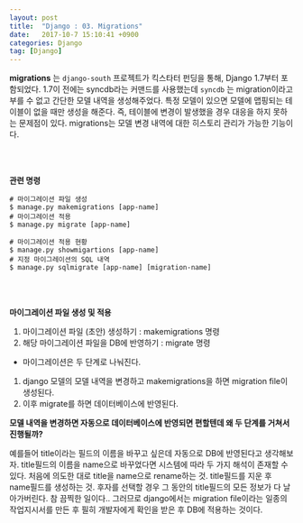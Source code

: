 ```yaml
---
layout: post
title:  "Django : 03. Migrations"
date:   2017-10-7 15:10:41 +0900
categories: Django
tag: [Django]
---
```


**migrations** 는 `django-south` 프로젝트가 킥스타터 펀딩을 통해, Django 1.7부터 포함되었다. 1.7이 전에는 syncdb라는 커맨드를 사용했는데 `syncdb` 는 migration이라고 부를 수 없고 간단한 모델 내역을 생성해주었다. 특정 모델이 있으면 모델에 맵핑되는 테이블이 없을 때만 생성을 해준다. 즉, 테이블에 변경이 발생했을 경우 대응을 하지 못하는 문제점이 있다. migrations는 모델 변경 내역에 대한 히스토리 관리가 가능한 기능이다.

<br><br>

**관련 명령**

```shell
# 마이그레이션 파일 생성
$ manage.py makemigrations [app-name] 	
# 마이그레이션 적용
$ manage.py migrate [app-name]			

# 마이그레이션 적용 현황
$ manage.py showmigartions [app-name]
# 지정 마이그레이션의 SQL 내역
$ manage.py sqlmigrate [app-name] [migration-name]
```

<br><br>

**마이그레이션 파일 생성 및 적용**

1. 마이그레이션 파일 (초안) 생성하기 : makemigrations 명령
2. 해당 마이그레이션 파일을 DB에 반영하기 : migrate 명령

- 마이그레이션은 두 단계로 나눠진다.

1. django 모델의 모델 내역을 변경하고 makemigrations을 하면 migration file이 생성된다.
2. 이후 migrate를 하면 데이터베이스에 반영된다.

**모델 내역을 변경하면 자동으로 데이터베이스에 반영되면 편할텐데 왜 두 단계를 거쳐서 진행될까?**


예를들어 title이라는 필드의 이름을 바꾸고 싶은데 자동으로 DB에 반영된다고 생각해보자. title필드의 이름을 name으로 바꾸었다면 시스템에 따라 두 가지 해석이 존재할 수 있다. 처음에 의도한 대로 title을 name으로 rename하는 것. title필드를 지운 후 name필드를 생성하는 것. 후자를 선택할 경우 그 동안의 title필드의 모든 정보가 다 날아가버린다. 참 끔찍한 일이다.. 그러므로 django에서는 migration file이라는 일종의 작업지시서를 만든 후 필히 개발자에게 확인을 받은 후 DB에 적용하는 것이다.
